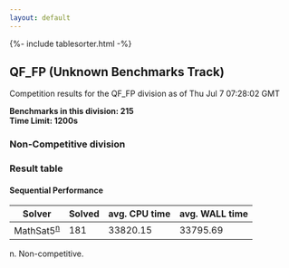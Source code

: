 ```yaml
---
layout: default
---
```

{%- include tablesorter.html -%}

##  QF_FP (Unknown Benchmarks Track)

Competition results for the QF_FP division as of Thu Jul 7 07:28:02 GMT

**Benchmarks in this division: 215**
<br/>
**Time Limit: 1200s**


###  Non-Competitive division 
### Result table
 




#### Sequential Performance
<table id="sequential" class="result sorted">
<thead>
<tr>
<th class="center">Solver</th>
<th class="center">Solved</th>
<th class="center">avg. CPU time </th>
<th class="center">avg. WALL time </th>
</tr>
</thead>
<tr>
<td>MathSat5<SUP><a href="#fn">n</a></SUP>
</td>
<td class="right">181</td>
<td class="right">33820.15</td>
<td class="right">33795.69</td>
</tr>
</table>
<span id="fn"> n. Non-competitive.</span>


